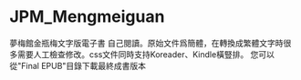 # JPM_Mengmeiguan
夢梅館金瓶梅文字版電子書 自己閱讀。原始文件爲簡體，在轉換成繁體文字時很多需要人工檢查修改。css文件同時支持Koreader、Kindle橫豎排。 您可以從"Final EPUB"目錄下載最終成書版本

